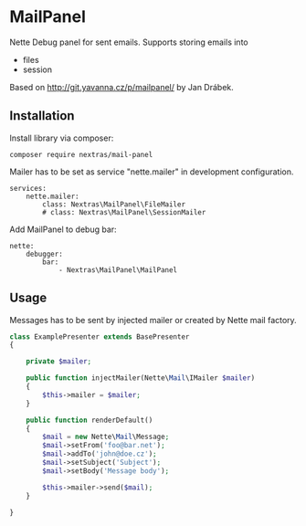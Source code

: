 MailPanel
=========

Nette Debug panel for sent emails. Supports storing emails into
- files
- session

Based on http://git.yavanna.cz/p/mailpanel/ by Jan Drábek.

Installation
------------

Install library via composer:

```
composer require nextras/mail-panel
```

Mailer has to be set as service "nette.mailer" in development configuration.

```
services:
	nette.mailer:
		class: Nextras\MailPanel\FileMailer
		# class: Nextras\MailPanel\SessionMailer
```

Add MailPanel to debug bar:

```
nette:
	debugger:
		bar:
			- Nextras\MailPanel\MailPanel
```

Usage
-----

Messages has to be sent by injected mailer or created by Nette mail factory.

```php
class ExamplePresenter extends BasePresenter
{

	private $mailer;

	public function injectMailer(Nette\Mail\IMailer $mailer)
	{
		$this->mailer = $mailer;
	}

	public function renderDefault()
	{
		$mail = new Nette\Mail\Message;
		$mail->setFrom('foo@bar.net');
		$mail->addTo('john@doe.cz');
		$mail->setSubject('Subject');
		$mail->setBody('Message body');

		$this->mailer->send($mail);
	}

}
```
